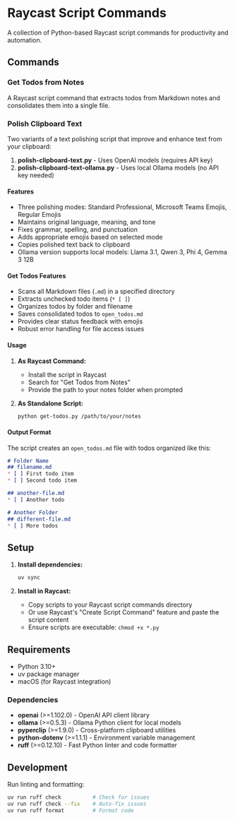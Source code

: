 # Raycast Script Commands

A collection of Python-based Raycast script commands for productivity and automation.

## Commands

### Get Todos from Notes

A Raycast script command that extracts todos from Markdown notes and consolidates them into a single file.

### Polish Clipboard Text

Two variants of a text polishing script that improve and enhance text from your clipboard:

1. **polish-clipboard-text.py** - Uses OpenAI models (requires API key)
2. **polish-clipboard-text-ollama.py** - Uses local Ollama models (no API key needed)

#### Features

- Three polishing modes: Standard Professional, Microsoft Teams Emojis, Regular Emojis
- Maintains original language, meaning, and tone
- Fixes grammar, spelling, and punctuation
- Adds appropriate emojis based on selected mode
- Copies polished text back to clipboard
- Ollama version supports local models: Llama 3.1, Qwen 3, Phi 4, Gemma 3 12B

#### Get Todos Features

- Scans all Markdown files (`.md`) in a specified directory
- Extracts unchecked todo items (`* [ ]`)
- Organizes todos by folder and filename
- Saves consolidated todos to `open_todos.md`
- Provides clear status feedback with emojis
- Robust error handling for file access issues

#### Usage

1. **As Raycast Command:**
   - Install the script in Raycast
   - Search for "Get Todos from Notes"
   - Provide the path to your notes folder when prompted

2. **As Standalone Script:**
   ```bash
   python get-todos.py /path/to/your/notes
   ```

#### Output Format

The script creates an `open_todos.md` file with todos organized like this:

```markdown
# Folder Name
## filename.md
* [ ] First todo item
* [ ] Second todo item

## another-file.md
* [ ] Another todo

# Another Folder
## different-file.md
* [ ] More todos
```

## Setup

1. **Install dependencies:**
   ```bash
   uv sync
   ```

2. **Install in Raycast:**
   - Copy scripts to your Raycast script commands directory
   - Or use Raycast's "Create Script Command" feature and paste the script content
   - Ensure scripts are executable: `chmod +x *.py`

## Requirements

- Python 3.10+
- uv package manager
- macOS (for Raycast integration)

### Dependencies

- **openai** (>=1.102.0) - OpenAI API client library
- **ollama** (>=0.5.3) - Ollama Python client for local models
- **pyperclip** (>=1.9.0) - Cross-platform clipboard utilities  
- **python-dotenv** (>=1.1.1) - Environment variable management
- **ruff** (>=0.12.10) - Fast Python linter and code formatter

## Development

Run linting and formatting:
```bash
uv run ruff check          # Check for issues
uv run ruff check --fix    # Auto-fix issues
uv run ruff format         # Format code
```